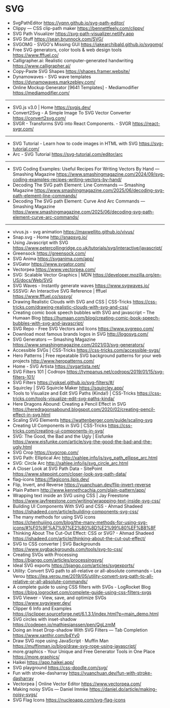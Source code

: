 # SVG


* SvgPathEditor <https://yqnn.github.io/svg-path-editor/>
* Clippy — CSS clip-path maker <https://bennettfeely.com/clippy/>
* SVG Path Visualizer <https://svg-path-visualizer.netlify.app>
* SVG Stuff <https://sean.brunnock.com/SVG/>
* SVGOMG - SVGO's Missing GUI <https://jakearchibald.github.io/svgomg/>
* Free SVG generators, color tools & web design tools <https://www.fffuel.co/>
* Calligrapher.ai: Realistic computer-generated handwriting <https://www.calligrapher.ai/>
* Copy-Paste SVG Shapes <https://shapes.framer.website/>
* Dynamowaves - SVG wave templates <https://dynamowaves.markzebley.com/>
* Online Mockup Generator [9641 Templates] - Mediamodifier <https://mediamodifier.com/>

---
* SVG.js v3.0 | Home <https://svgjs.dev/>
* Convert2Svg - A Simple Image To SVG Vector Converter <https://convert2svg.com/>
* SVGR - Transforms SVG into React Components. - SVGR <https://react-svgr.com/>

---

* SVG Tutorial - Learn how to code images in HTML with SVG <https://svg-tutorial.com/>
* Arc - SVG Tutorial <https://svg-tutorial.com/editor/arc>

---

* SVG Coding Examples: Useful Recipes For Writing Vectors By Hand — Smashing Magazine <https://www.smashingmagazine.com/2024/09/svg-coding-examples-recipes-writing-vectors-by-hand/>
* Decoding The SVG path Element: Line Commands — Smashing Magazine <https://www.smashingmagazine.com/2025/06/decoding-svg-path-element-line-commands/>
* Decoding The SVG path Element: Curve And Arc Commands — Smashing Magazine <https://www.smashingmagazine.com/2025/06/decoding-svg-path-element-curve-arc-commands/>

---

* vivus.js - svg animation <https://maxwellito.github.io/vivus/>
* Snap.svg - Home <http://snapsvg.io/>
* Using Javascript with SVG <https://www.petercollingridge.co.uk/tutorials/svg/interactive/javascript/>
* Greensock <https://greensock.com/>
* SVG Anima <https://svganima.com/app/>
* SVGator <https://www.svgator.com/>
* Vectorpea <https://www.vectorpea.com/> 
* SVG: Scalable Vector Graphics | MDN <https://developer.mozilla.org/en-US/docs/Web/SVG>
* SVG Waves - Instantly generate waves <https://www.svgwaves.io/>
* SSSVG: An Interactive SVG Reference | fffuel <https://www.fffuel.co/sssvg/>
* Drawing Realistic Clouds with SVG and CSS | CSS-Tricks <https://css-tricks.com/drawing-realistic-clouds-with-svg-and-css/>
* Creating comic book speech bubbles with SVG and javascript – The Humaan Blog <https://humaan.com/blog/creating-comic-book-speech-bubbles-with-svg-and-javascript/>
* SVG Repo - Free SVG Vectors and Icons <https://www.svgrepo.com/>
* Download most famous brands logos in SVG <http://logosvg.com/>
* SVG Generators — Smashing Magazine <https://www.smashingmagazine.com/2021/03/svg-generators/>
* Accessible SVGs | CSS-Tricks <https://css-tricks.com/accessible-svgs/>
* Hero Patterns | Free repeatable SVG background patterns for your web projects <http://www.heropatterns.com/>
* Home - SVG Artista <https://svgartista.net/>
* SVG Filters 101 | Codrops <https://tympanus.net/codrops/2019/01/15/svg-filters-101/>
* SVG Filters <https://yoksel.github.io/svg-filters/#/>
* Squircley | SVG Squircle Maker <https://squircley.app/>
* Tools to Visualize and Edit SVG Paths (Kinda!) | CSS-Tricks <https://css-tricks.com/tools-visualize-edit-svg-paths-kinda/>
* Here Dragons Abound: Creating a Pencil Effect in SVG <https://heredragonsabound.blogspot.com/2020/02/creating-pencil-effect-in-svg.html>
* Scaling SVG Elements <https://wattenberger.com/guide/scaling-svg>
* Creating UI Components in SVG | CSS-Tricks <https://css-tricks.com/creating-ui-components-in-svg/>
* SVG: The Good, the Bad and the Ugly | Eisfunke <https://www.eisfunke.com/article/svg-the-good-the-bad-and-the-ugly.html>
* SVG Crop <https://svgcrop.com/>
* SVG Path: Elliptical Arc <http://xahlee.info/js/svg_path_ellipse_arc.html>
* SVG: Circle Arc <http://xahlee.info/js/svg_circle_arc.html>
* A Closer Look at SVG Path Data - SitePoint <https://www.sitepoint.com/closer-look-svg-path-data/>
* flag-icons <https://flagicons.lipis.dev/>
* Flip, Invert, and Reverse <https://yuanchuan.dev/flip-invert-reverse>
* Plain Pattern <http://www.kennethcachia.com/plain-pattern/app/>
* Wrapping text inside an SVG using CSS | Jay Freestone <https://www.jayfreestone.com/writing/wrappping-text-inside-svg-css/>
* Building UI Components With SVG and CSS - Ahmad Shadeed <https://ishadeed.com/article/building-components-svg-css/>
* The many methods for using SVG icons <https://chenhuijing.com/blog/the-many-methods-for-using-svg-icons/#%F0%9F%A7%97%E2%80%8D%E2%99%80%EF%B8%8F>
* Thinking About The Cut-Out Effect: CSS or SVG? - Ahmad Shadeed <https://ishadeed.com/article/thinking-about-the-cut-out-effect/>
* SVG to CSS converter | SVG Backgrounds <https://www.svgbackgrounds.com/tools/svg-to-css/>
* Creating SVGs with Processing <https://bjango.com/articles/processingsvg/>
* Ideal SVG exports <https://bjango.com/articles/svgexports/>
* Utility: Convert SVG path to all-relative or all-absolute commands – Lea Verou <https://lea.verou.me/2019/05/utility-convert-svg-path-to-all-relative-or-all-absolute-commands/>
* A complete guide to using CSS filters with SVGs - LogRocket Blog <https://blog.logrocket.com/complete-guide-using-css-filters-svgs>
* SVG Viewer - View, save, and optimize SVGs <https://www.svgviewer.dev/>
* Clipper 6 Info and Examples <https://jsclipper.sourceforge.net/6.1.3.1/index.html?p=main_demo.html>
* SVG circles with inset-shadow <https://codepen.io/mathiesjanssen/pen/QgLzmM>
* Doing an Inset Drop-shadow With SVG Filters — Tab Completion <https://www.xanthir.com/b4Yv0>
* Draw SVG rope using JavaScript · Muffin Man <https://muffinman.io/blog/draw-svg-rope-using-javascript/>
* more.graphics - Your Unique and Free Generator Tools in One Place <https://more.graphics/>
* Haikei <https://app.haikei.app/>
* SVG playground <https://css-doodle.com/svg/>
* Fun with stroke-dasharray <https://yuanchuan.dev/fun-with-stroke-dasharray>
* Vectorpea | Online Vector Editor <https://www.vectorpea.com/>
* Making noisy SVGs — Daniel Immke <https://daniel.do/article/making-noisy-svgs/>
* SVG Flag Icons <https://nucleoapp.com/svg-flag-icons>

